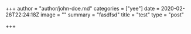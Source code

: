 +++
author = "author/john-doe.md"
categories = ["yee"]
date = 2020-02-26T22:24:18Z
image = ""
summary = "fasdfsd"
title = "test"
type = "post"

+++
